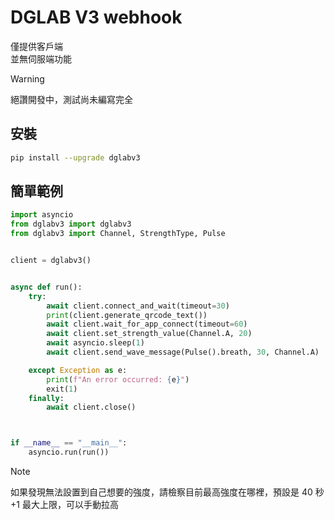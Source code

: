 # DGLAB V3 webhook

僅提供客戶端\
並無伺服端功能

> [!Warning]
> 絕讚開發中，測試尚未編寫完全

## 安裝

```bash
pip install --upgrade dglabv3
```

## 簡單範例

```python
import asyncio
from dglabv3 import dglabv3
from dglabv3 import Channel, StrengthType, Pulse


client = dglabv3()


async def run():
    try:
        await client.connect_and_wait(timeout=30)
        print(client.generate_qrcode_text())
        await client.wait_for_app_connect(timeout=60)
        await client.set_strength_value(Channel.A, 20)
        await asyncio.sleep(1)
        await client.send_wave_message(Pulse().breath, 30, Channel.A)

    except Exception as e:
        print(f"An error occurred: {e}")
        exit(1)
    finally:
        await client.close()



if __name__ == "__main__":
    asyncio.run(run())

```

> [!Note]
> 如果發現無法設置到自己想要的強度，請檢察目前最高強度在哪裡，預設是 40 秒+1 最大上限，可以手動拉高

